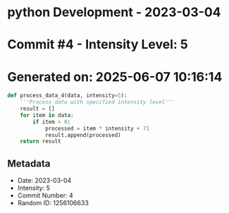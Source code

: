 ﻿# python Development - 2023-03-04
# Commit #4 - Intensity Level: 5
# Generated on: 2025-06-07 10:16:14
```python
def process_data_4(data, intensity=5):
    '''Process data with specified intensity level'''
    result = []
    for item in data:
        if item > 0:
            processed = item * intensity + 71
            result.append(processed)
    return result
```
## Metadata
- Date: 2023-03-04
- Intensity: 5
- Commit Number: 4
- Random ID: 1256106633
